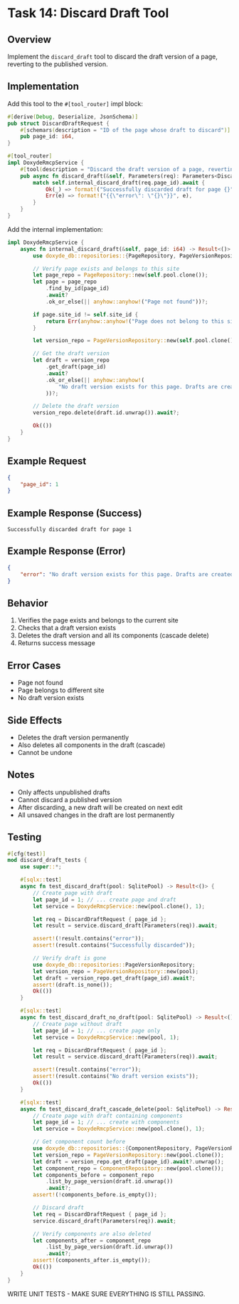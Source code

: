 # Task 14: Discard Draft Tool

## Overview
Implement the `discard_draft` tool to discard the draft version of a page, reverting to the published version.

## Implementation

Add this tool to the `#[tool_router]` impl block:

```rust
#[derive(Debug, Deserialize, JsonSchema)]
pub struct DiscardDraftRequest {
    #[schemars(description = "ID of the page whose draft to discard")]
    pub page_id: i64,
}

#[tool_router]
impl DoxydeRmcpService {
    #[tool(description = "Discard the draft version of a page, reverting to the published version")]
    pub async fn discard_draft(&self, Parameters(req): Parameters<DiscardDraftRequest>) -> String {
        match self.internal_discard_draft(req.page_id).await {
            Ok(_) => format!("Successfully discarded draft for page {}", req.page_id),
            Err(e) => format!("{{\"error\": \"{}\"}}", e),
        }
    }
}
```

Add the internal implementation:

```rust
impl DoxydeRmcpService {
    async fn internal_discard_draft(&self, page_id: i64) -> Result<()> {
        use doxyde_db::repositories::{PageRepository, PageVersionRepository};

        // Verify page exists and belongs to this site
        let page_repo = PageRepository::new(self.pool.clone());
        let page = page_repo
            .find_by_id(page_id)
            .await?
            .ok_or_else(|| anyhow::anyhow!("Page not found"))?;

        if page.site_id != self.site_id {
            return Err(anyhow::anyhow!("Page does not belong to this site"));
        }

        let version_repo = PageVersionRepository::new(self.pool.clone());

        // Get the draft version
        let draft = version_repo
            .get_draft(page_id)
            .await?
            .ok_or_else(|| anyhow::anyhow!(
                "No draft version exists for this page. Drafts are created automatically when you start editing."
            ))?;

        // Delete the draft version
        version_repo.delete(draft.id.unwrap()).await?;

        Ok(())
    }
}
```

## Example Request

```json
{
    "page_id": 1
}
```

## Example Response (Success)

```
Successfully discarded draft for page 1
```

## Example Response (Error)

```json
{
    "error": "No draft version exists for this page. Drafts are created automatically when you start editing."
}
```

## Behavior

1. Verifies the page exists and belongs to the current site
2. Checks that a draft version exists
3. Deletes the draft version and all its components (cascade delete)
4. Returns success message

## Error Cases

- Page not found
- Page belongs to different site
- No draft version exists

## Side Effects

- Deletes the draft version permanently
- Also deletes all components in the draft (cascade)
- Cannot be undone

## Notes

- Only affects unpublished drafts
- Cannot discard a published version
- After discarding, a new draft will be created on next edit
- All unsaved changes in the draft are lost permanently

## Testing

```rust
#[cfg(test)]
mod discard_draft_tests {
    use super::*;

    #[sqlx::test]
    async fn test_discard_draft(pool: SqlitePool) -> Result<()> {
        // Create page with draft
        let page_id = 1; // ... create page and draft
        let service = DoxydeRmcpService::new(pool.clone(), 1);

        let req = DiscardDraftRequest { page_id };
        let result = service.discard_draft(Parameters(req)).await;

        assert!(!result.contains("error"));
        assert!(result.contains("Successfully discarded"));

        // Verify draft is gone
        use doxyde_db::repositories::PageVersionRepository;
        let version_repo = PageVersionRepository::new(pool);
        let draft = version_repo.get_draft(page_id).await?;
        assert!(draft.is_none());
        Ok(())
    }

    #[sqlx::test]
    async fn test_discard_draft_no_draft(pool: SqlitePool) -> Result<()> {
        // Create page without draft
        let page_id = 1; // ... create page only
        let service = DoxydeRmcpService::new(pool, 1);

        let req = DiscardDraftRequest { page_id };
        let result = service.discard_draft(Parameters(req)).await;

        assert!(result.contains("error"));
        assert!(result.contains("No draft version exists"));
        Ok(())
    }

    #[sqlx::test]
    async fn test_discard_draft_cascade_delete(pool: SqlitePool) -> Result<()> {
        // Create page with draft containing components
        let page_id = 1; // ... create with components
        let service = DoxydeRmcpService::new(pool.clone(), 1);

        // Get component count before
        use doxyde_db::repositories::{ComponentRepository, PageVersionRepository};
        let version_repo = PageVersionRepository::new(pool.clone());
        let draft = version_repo.get_draft(page_id).await?.unwrap();
        let component_repo = ComponentRepository::new(pool.clone());
        let components_before = component_repo
            .list_by_page_version(draft.id.unwrap())
            .await?;
        assert!(!components_before.is_empty());

        // Discard draft
        let req = DiscardDraftRequest { page_id };
        service.discard_draft(Parameters(req)).await;

        // Verify components are also deleted
        let components_after = component_repo
            .list_by_page_version(draft.id.unwrap())
            .await?;
        assert!(components_after.is_empty());
        Ok(())
    }
}
```

WRITE UNIT TESTS - MAKE SURE EVERYTHING IS STILL PASSING.
